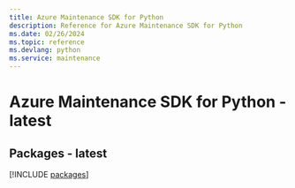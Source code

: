 ```yaml
---
title: Azure Maintenance SDK for Python
description: Reference for Azure Maintenance SDK for Python
ms.date: 02/26/2024
ms.topic: reference
ms.devlang: python
ms.service: maintenance
---
```

# Azure Maintenance SDK for Python - latest
## Packages - latest
[!INCLUDE [packages](maintenance-index.md)]